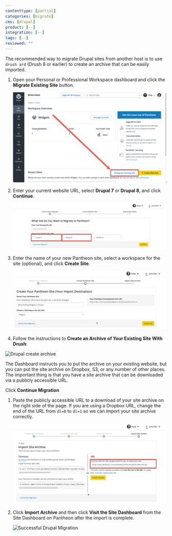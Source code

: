 ```yaml
---
contenttype: [partial]
categories: [migrate]
cms: [drupal]
product: [--]
integration: [--]
tags: [--]
reviewed: ""
---
```


The recommended way to migrate Drupal sites from another host is to use `drush ard` (Drush 8 or earlier) to create an archive that can be easily imported.

1. Open your Personal or Professional Workspace dashboard and click the **Migrate Existing Site** button.

   ![Migrate site button](../../images/migrate-site-button.png)

1. Enter your current website URL, select **Drupal 7** or **Drupal 8**, and click **Continue**.

   ![Enter URL and select CMS](../../images/migrate-site-cms-drupal.png)

1. Enter the name of your new Pantheon site, select a workspace for the site (optional), and click **Create Site**.

   ![Install Plugin](../../images/migrate-site-drupal-create-site.png)

1. Follow the instructions to **Create an Archive of Your Existing Site With Drush**:

  ![Drupal create archive](../../images/dashboard/drupal-guided-migrate.png)

  The Dashboard instructs you to put the archive on your existing website, but you can put the site archive on Dropbox, S3, or any number of other places. The important thing is that you have a site archive that can be downloaded via a publicly accessible URL.

  Click **Continue Migration**

1. Paste the publicly accessible URL to a download of your site archive on the right side of the page. If you are using a Dropbox URL, change the end of the URL from `dl=0` to `dl=1` so we can import your site archive correctly.

   ![Import archive](../../images/migrate-site-drupal-import-archive.png)

1. Click **Import Archive** and then click **Visit the Site Dashboard** from the Site Dashboard on Pantheon after the import is complete.

   ![Successful Drupal Migration](../../images/dashboard/successful-drupal-migration.png)

